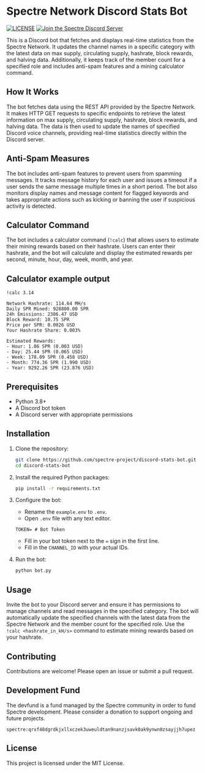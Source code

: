 # Spectre Network Discord Stats Bot

[![LICENSE](https://img.shields.io/badge/License-MIT-yellow.svg)](https://github.com/spectre-project/discord-stats-bot/blob/main/LICENSE)
[![Join the Spectre Discord Server](https://img.shields.io/discord/1233113243741061240.svg?label=&logo=discord&logoColor=ffffff&color=5865F2)](https://discord.com/invite/FZPYpwszcF)

This is a Discord bot that fetches and displays real-time statistics from the Spectre Network. It updates the channel names in a specific category with the latest data on max supply, circulating supply, hashrate, block rewards, and halving data. Additionally, it keeps track of the member count for a specified role and includes anti-spam features and a mining calculator command.

## How It Works

The bot fetches data using the REST API provided by the Spectre Network. It makes HTTP GET requests to specific endpoints to retrieve the latest information on max supply, circulating supply, hashrate, block rewards, and halving data. The data is then used to update the names of specified Discord voice channels, providing real-time statistics directly within the Discord server.

## Anti-Spam Measures

The bot includes anti-spam features to prevent users from spamming messages. It tracks message history for each user and issues a timeout if a user sends the same message multiple times in a short period. The bot also monitors display names and message content for flagged keywords and takes appropriate actions such as kicking or banning the user if suspicious activity is detected.

## Calculator Command

The bot includes a calculator command (`!calc`) that allows users to estimate their mining rewards based on their hashrate. Users can enter their hashrate, and the bot will calculate and display the estimated rewards per second, minute, hour, day, week, month, and year.

## Calculator example output

```
!calc 3.14
```

```
Network Hashrate: 114.64 MH/s
Daily SPR Mined: 928800.00 SPR
24h Emissions: 2386.47 USD
Block Reward: 10.75 SPR
Price per SPR: 0.0026 USD
Your Hashrate Share: 0.003%

Estimated Rewards:
- Hour: 1.06 SPR (0.003 USD)
- Day: 25.44 SPR (0.065 USD)
- Week: 178.09 SPR (0.458 USD)
- Month: 774.36 SPR (1.990 USD)
- Year: 9292.26 SPR (23.876 USD)
```

## Prerequisites

- Python 3.8+
- A Discord bot token
- A Discord server with appropriate permissions

## Installation

1. Clone the repository:

   ```sh
   git clone https://github.com/spectre-project/discord-stats-bot.git
   cd discord-stats-bot
   ```

2. Install the required Python packages:

   ```sh
   pip install -r requirements.txt
   ```

3. Configure the bot:

   - Rename the `example.env` to `.env`.
   - Open `.env` file with any text editor.

   ```
   TOKEN= # Bot Token
   ```

   - Fill in your bot token next to the `=` sign in the first line.
   - Fill in the `CHANNEL_ID` with your actual IDs.

4. Run the bot:
   ```sh
   python bot.py
   ```

## Usage

Invite the bot to your Discord server and ensure it has permissions to manage channels and read messages in the specified category. The bot will automatically update the specified channels with the latest data from the Spectre Network and the member count for the specified role. Use the `!calc <hashrate_in_kH/s>` command to estimate mining rewards based on your hashrate.

## Contributing

Contributions are welcome! Please open an issue or submit a pull request.

## Development Fund

The devfund is a fund managed by the Spectre community in order to fund Spectre development. Please consider a donation to support ongoing and future projects.

```
spectre:qrxf48dgrdkjxllxczek3uweuldtan9nanzjsavk0ak9ynwn0zsayjjh7upez
```

## License

This project is licensed under the MIT License.
